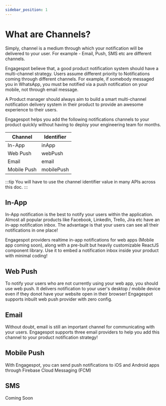 ```yaml
---
sidebar_position: 1
---
```


# What are Channels?

Simply, channel is a medium through which your notification will be delivered to your user. For example - Email, Push, SMS etc are different channels.

Engagespot believe that, a good product notification system should have a multi-channel strategy. Users assume different priority to Notifications coming through different channels. For example, if somebody messaged you in WhatsApp, you must be notified via a push notification on your mobile, not through email message.

A Product manager should always aim to build a smart multi-channel notification delivery system in their product to provide an awesome experience to their users.

Engagespot helps you add the following notifications channels to your product quickly without having to deploy your engineering team for months.

| Channel     | Identifier |
| ----------- | ---------- |
| In-App      | inApp      |
| Web Push    | webPush    |
| Email       | email      |
| Mobile Push | mobilePush |

:::tip
You will have to use the channel identifier value in many APIs across this doc.
:::

## In-App

In-App notification is the best to notify your users within the application. Almost all popular products like Facebook, LinkedIn, Trello, Jira etc have an in-app notification inbox. The advantage is that your users can see all their notifications in one place!

Engagespot providers realtime in-app notifications for web apps (Mobile app coming soon), along with a pre-built but heavily customizable ReactJS component library. Use it to embed a notification inbox inside your product with minimal coding!

## Web Push

To notify your users who are not currently using your web app, you should use web push. It delivers notification to your user's desktop / mobile device even if they donot have your website open in their browser! Engagespot supports inbuilt web push provider with zero config.

## Email

Without doubt, email is still an important channel for communicating with your users. Engagespot supports three email providers to help you add this channel to your product notification strategy!

## Mobile Push

With Engagespot, you can send push notifications to iOS and Android apps through Firebase Cloud Messaging (FCM)

## SMS

Coming Soon
